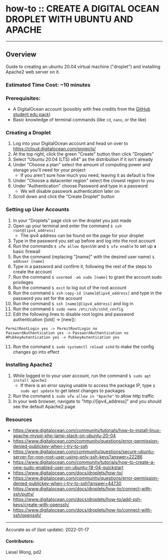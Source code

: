 # how-to :: CREATE A DIGITAL OCEAN DROPLET WITH UBUNTU AND APACHE
---
## Overview
Guide to creating an ubuntu 20.04 virtual machine ("droplet") and installing Apache2 web server on it.

### Estimated Time Cost: ~10 minutes

### Prerequisites:

- A DigitalOcean account (possibly with free credits from the [GitHub student edu pack](https://education.github.com/pack))
- Basic knowledge of terminal commands (like `cd`, `nano`, or the like)

### Creating a Droplet

1. Log into your DigitalOcean account and head on over to https://cloud.digitalocean.com/projects/
2. At the top right, click the green "Create" button then click "Droplets"
3. Select "Ubuntu 20.04 (LTS) x64" as the distribution if it isn't already
4. Under "Choose a plan" select the amount of computing power and storage you'll need for your project
   - If you aren't sure how much you need, leaving it as default is fine
5. Under "Choose a datacenter region" select the closest region to you
6. Under "Authentication" choose Password and type in a password
   - We will disable passwork authentication later on
7. Scroll down and click the "Create Droplet" button

### Setting up User Accounts

1. In your "Droplets" page clck on the droplet you just made
2. Open up your terminal and enter the command `$ ssh root@[ipv4_address]`
   - The ipv4 address can be found on the page for your droplet
3. Type in the password you set up before and log into the root account
4. Run the commands `$ ufw allow OpenSSH` and `$ ufw enable` to set up a basic firewall
5. Run the command (replacing "[name]" with the desired user name) `$ adduser [name]`
6. Type in a password and confirm it, following the rest of the steps to create the account
7. Run the command `$ usermod -aG sudo [name]` to grant the account sudo privileges
8. Run the command `$ exit` to log out of the root account
9. Run the command `$ ssh-copy-id [name]@[ipv4_address]` and type in the password you set for the account
10. Run the command `$ ssh [name]@[ipv4_address]` and log in
11. Run the command `$ sudo nano /etc/ssh/sshd_config`
12. Edit the following lines to disable root logins and password authentication ([old] -> [new]):
   ```
   PermitRootLogin yes -> PermitRootLogin no
   PasswordAuthentication yes -> PasswordAuthentication no
   #PubkeyAutentication yes -> PubkeyAutentication yes
   ```
11. Run the command `$ sudo systemctl reload sshd` to make the config changes go into effect

### Installing Apache2

1. While logged in to your user account, run the command `$ sudo apt install apache2`
   - If there is an error saying unable to access the package IP, type `$ sudo apt update` to get latest changes to packages 
3. Run the command `$ sudo ufw allow in "Apache"` to allow http traffic
4. In your web browser, navigate to "http://[ipv4_address]" and you should see the default Apache2 page

### Resources
* https://www.digitalocean.com/community/tutorials/how-to-install-linux-apache-mysql-php-lamp-stack-on-ubuntu-20-04
* https://www.digitalocean.com/community/questions/error-permission-denied-publickey-when-i-try-to-ssh
* https://www.digitalocean.com/community/questions/secure-ubuntu-server-for-non-root-user-using-only-ssh-keys?answer=22286
* https://www.digitalocean.com/community/tutorials/how-to-create-a-new-sudo-enabled-user-on-ubuntu-18-04-quickstart
* https://www.digitalocean.com/docs/droplets/how-to/
* https://www.digitalocean.com/community/questions/error-permission-denied-publickey-when-i-try-to-ssh?answer=44730
* https://www.digitalocean.com/docs/droplets/how-to/connect-with-ssh/putty/
* https://www.digitalocean.com/docs/droplets/how-to/add-ssh-keys/create-with-openssh/
* https://www.digitalocean.com/docs/droplets/how-to/connect-with-ssh/openssh/

---

Accurate as of (last update): 2022-01-17

#### Contributors:   
Liesel Wong, pd2   
